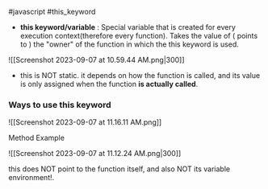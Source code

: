 #javascript 
#this_keyword

- **this keyword/variable** : Special variable that is created for every execution context(therefore every function). Takes the value of ( points to ) the "owner" of the function in which the this keyword is used.

![[Screenshot 2023-09-07 at 10.59.44 AM.png|300]]

- this is NOT static. it depends on how the function is called, and its value is only assigned when the function **is actually called**.

### Ways to use this keyword

![[Screenshot 2023-09-07 at 11.16.11 AM.png]]

Method Example

![[Screenshot 2023-09-07 at 11.12.24 AM.png|300]]

this does NOT point to the function itself, and also NOT its variable environment!.
